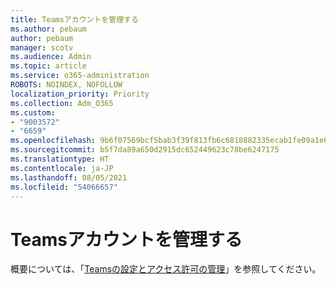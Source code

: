 ```yaml
---
title: Teamsアカウントを管理する
ms.author: pebaum
author: pebaum
manager: scotv
ms.audience: Admin
ms.topic: article
ms.service: o365-administration
ROBOTS: NOINDEX, NOFOLLOW
localization_priority: Priority
ms.collection: Adm_O365
ms.custom:
- "9003572"
- "6659"
ms.openlocfilehash: 9b6f07569bcf5bab3f39f813fb6c6818882335ecab1fe09a1e65f2e06ff2edd5
ms.sourcegitcommit: b5f7da89a650d2915dc652449623c78be6247175
ms.translationtype: HT
ms.contentlocale: ja-JP
ms.lasthandoff: 08/05/2021
ms.locfileid: "54066657"
---
```

# <a name="managing-teams-accounts"></a>Teamsアカウントを管理する

概要については、「[Teamsの設定とアクセス許可の管理](https://support.microsoft.com/office/ce053b04-1b8e-4796-baa8-90dc427b3acc#ID0EAABAAA=Desktop)」を参照してください。
